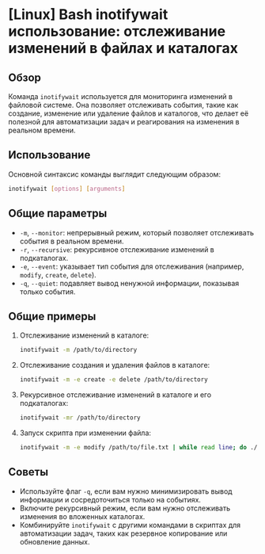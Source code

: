 # [Linux] Bash inotifywait использование: отслеживание изменений в файлах и каталогах

## Обзор
Команда `inotifywait` используется для мониторинга изменений в файловой системе. Она позволяет отслеживать события, такие как создание, изменение или удаление файлов и каталогов, что делает её полезной для автоматизации задач и реагирования на изменения в реальном времени.

## Использование
Основной синтаксис команды выглядит следующим образом:

```bash
inotifywait [options] [arguments]
```

## Общие параметры
- `-m`, `--monitor`: непрерывный режим, который позволяет отслеживать события в реальном времени.
- `-r`, `--recursive`: рекурсивное отслеживание изменений в подкаталогах.
- `-e`, `--event`: указывает тип события для отслеживания (например, `modify`, `create`, `delete`).
- `-q`, `--quiet`: подавляет вывод ненужной информации, показывая только события.

## Общие примеры
1. Отслеживание изменений в каталоге:
   ```bash
   inotifywait -m /path/to/directory
   ```

2. Отслеживание создания и удаления файлов в каталоге:
   ```bash
   inotifywait -m -e create -e delete /path/to/directory
   ```

3. Рекурсивное отслеживание изменений в каталоге и его подкаталогах:
   ```bash
   inotifywait -mr /path/to/directory
   ```

4. Запуск скрипта при изменении файла:
   ```bash
   inotifywait -m -e modify /path/to/file.txt | while read line; do ./your_script.sh; done
   ```

## Советы
- Используйте флаг `-q`, если вам нужно минимизировать вывод информации и сосредоточиться только на событиях.
- Включите рекурсивный режим, если вам нужно отслеживать изменения во вложенных каталогах.
- Комбинируйте `inotifywait` с другими командами в скриптах для автоматизации задач, таких как резервное копирование или обновление данных.